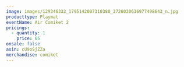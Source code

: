 ```yaml
---
image: images/129346332_1795142007310380_3726030636977498643_n.jpg
producttype: Playmat
eventName: Air Comiket 2
pricings:
  - quantity: 1
    price: 65
onsale: false
asin: cU9oSjZZa
merchandise: comiket
---
```


